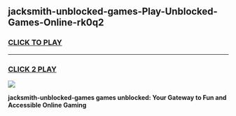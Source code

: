 
## jacksmith-unblocked-games-Play-Unblocked-Games-Online-rk0q2
<h3>
<a href="https://premium76.site?title=jacksmith-unblocked-games&ref=25A">CLICK TO PLAY</a></h3>
<hr>

<h3>
<a href="https://premium76.site?title=jacksmith-unblocked-games&ref=25A">CLICK 2 PLAY</a>
  
</h3>

<a href="https://premium76.site?title=jacksmith-unblocked-games&ref=25A"><img src="https://clearcache.store/games.png"></a>


**jacksmith-unblocked-games games unblocked: Your Gateway to Fun and Accessible Online Gaming**
